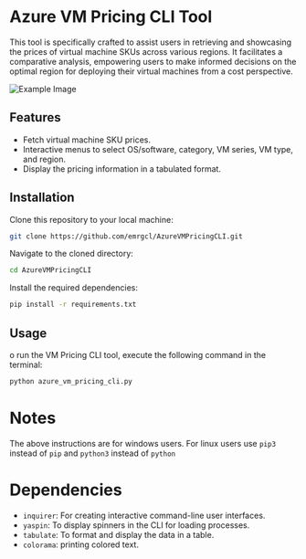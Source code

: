 # Azure VM Pricing CLI Tool

This tool is specifically crafted to assist users in retrieving and showcasing the prices of virtual machine SKUs across various regions. It facilitates a comparative analysis, empowering users to make informed decisions on the optimal region for deploying their virtual machines from a cost perspective.

![Example Image](./images/recording_large.gif)


## Features

- Fetch virtual machine SKU prices.
- Interactive menus to select OS/software, category, VM series, VM type, and region.
- Display the pricing information in a tabulated format.

## Installation

Clone this repository to your local machine:

```bash
git clone https://github.com/emrgcl/AzureVMPricingCLI.git
```

Navigate to the cloned directory:

```bash
cd AzureVMPricingCLI
```

Install the required dependencies:

```bash
pip install -r requirements.txt

```

## Usage

o run the VM Pricing CLI tool, execute the following command in the terminal:

```bash
python azure_vm_pricing_cli.py
```

# Notes
The above instructions are for windows users. For linux users use `pip3` instead of `pip` and `python3` instead of `python`

# Dependencies

- `inquirer`: For creating interactive command-line user interfaces.
- `yaspin`: To display spinners in the CLI for loading processes.
- `tabulate`: To format and display the data in a table.
- `colorama`: printing colored text.